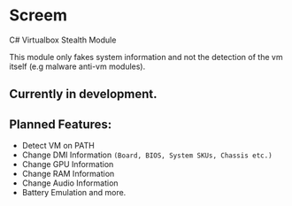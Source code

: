# Screem
C# Virtualbox Stealth Module

This module only fakes system information and not the detection of the vm itself (e.g malware anti-vm modules).

## Currently in development.

## Planned Features:
- Detect VM on PATH
- Change DMI Information `(Board, BIOS, System SKUs, Chassis etc.)`
- Change GPU Information
- Change RAM Information
- Change Audio Information
- Battery Emulation
and more.
